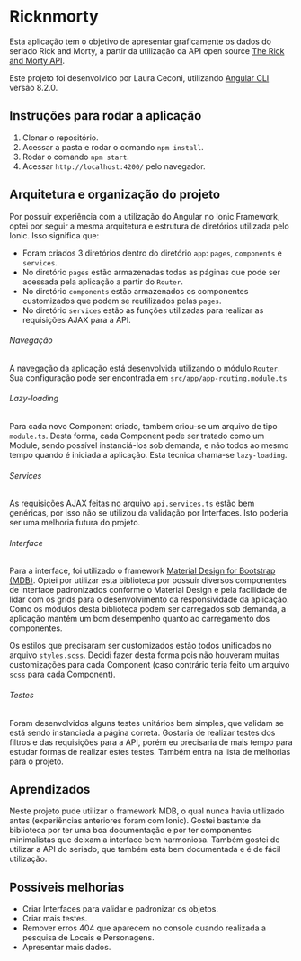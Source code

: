 # Ricknmorty

Esta aplicação tem o objetivo de apresentar graficamente os dados do seriado Rick and Morty, a partir da utilização da API open source [The Rick and Morty API](https://rickandmortyapi.com/).

Este projeto foi desenvolvido por Laura Ceconi, utilizando [Angular CLI](https://github.com/angular/angular-cli) versão 8.2.0.

## Instruções para rodar a aplicação

1. Clonar o repositório.
2. Acessar a pasta e rodar o comando `npm install`.
3. Rodar o comando `npm start`.
4. Acessar `http://localhost:4200/` pelo navegador.

## Arquitetura e organização do projeto

Por possuir experiência com a utilização do Angular no Ionic Framework, optei por seguir a mesma arquitetura e estrutura de diretórios utilizada pelo Ionic. Isso significa que:
* Foram criados 3 diretórios dentro do diretório `app`: `pages`, `components` e `services`.
* No diretório `pages` estão armazenadas todas as páginas que pode ser acessada pela aplicação a partir do `Router`.
* No diretório `components` estão armazenados os componentes customizados que podem se reutilizados pelas `pages`.
* No diretório `services` estão as funções utilizadas para realizar as requisições AJAX para a API.

###### Navegação
A navegação da aplicação está desenvolvida utilizando o módulo `Router`. Sua configuração pode ser encontrada em `src/app/app-routing.module.ts`

###### Lazy-loading
Para cada novo Component criado, também criou-se um arquivo de tipo `module.ts`. Desta forma, cada Component pode ser tratado como um Module, sendo possível instanciá-los sob demanda, e não todos ao mesmo tempo quando é iniciada a aplicação. Esta técnica chama-se `lazy-loading`.

###### Services
As requisições AJAX feitas no arquivo `api.services.ts` estão bem genéricas, por isso não se utilizou da validação por Interfaces. Isto poderia ser uma melhoria futura do projeto.

###### Interface
Para a interface, foi utilizado o framework [Material Design for Bootstrap (MDB)](https://mdbootstrap.com/). Optei por utilizar esta biblioteca por possuir diversos componentes de interface padronizados conforme o Material Design e pela facilidade de lidar com os grids para o desenvolvimento da responsividade da aplicação. Como os módulos desta biblioteca podem ser carregados sob demanda, a aplicação mantém um bom desempenho quanto ao carregamento dos componentes.

Os estilos que precisaram ser customizados estão todos unificados no arquivo `styles.scss`. Decidi fazer desta forma pois não houveram muitas customizações para cada Component (caso contrário teria feito um arquivo `scss` para cada Component).

###### Testes

Foram desenvolvidos alguns testes unitários bem simples, que validam se está sendo instanciada a página correta. Gostaria de realizar testes dos filtros e das requisições para a API, porém eu precisaria de mais tempo para estudar formas de realizar estes testes. Também entra na lista de melhorias para o projeto.

## Aprendizados

Neste projeto pude utilizar o framework MDB, o qual nunca havia utilizado antes (experiências anteriores foram com Ionic). Gostei bastante da biblioteca por ter uma boa documentação e por ter componentes minimalistas que deixam a interface bem harmoniosa. Também gostei de utilizar a API do seriado, que também está bem documentada e é de fácil utilização.

## Possíveis melhorias

* Criar Interfaces para validar e padronizar os objetos.
* Criar mais testes.
* Remover erros 404 que aparecem no console quando realizada a pesquisa de Locais e Personagens.
* Apresentar mais dados.
